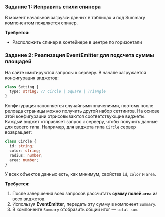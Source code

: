 ### Задание 1: Исправить стили спинера
В момент начальной загрузки данных в таблицах и под Summary компонентом появляется спинер.

**Требуется:**
- Расположить спинер в контейнере в центре по горизонтали

### Задание 2: Реализация EventEmitter для подсчета суммы площадей

На сайте имитируются запросы к серверу. В начале загружается конфигурация виджетов:  

```typescript
class Setting {
  type: string; // Circle | Square | Triangle
}
```

Конфигурация заполняется случайными значениями, поэтому после релоада страницы можно получить другой набор сеттингов. На основе этой конфигурации отрисовываются соответствующие виджеты. Каждый виджет отправляет запрос к серверу, чтобы получить данные для своего типа. Например, для виджета типа `Circle` сервер возвращает:  

```typescript
class Circle {
  id: string;
  color: string;
  radius: number;
  area: number;
}
```

У всех объектов данных есть, как минимум, свойства `id`, `color` и `area`.

**Требуется:**
1. После завершения всех запросов рассчитать **сумму полей `area`** из всех виджетов.
2. Используя **EventEmitter**, передать эту сумму в компонент `Summary`.
3. В компоненте `Summary` отобразить общий итог — `total sum`.
